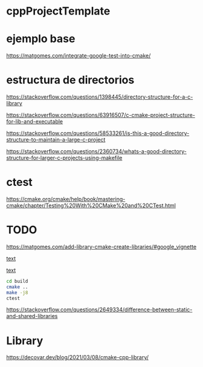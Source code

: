 # cppProjectTemplate

# ejemplo base
https://matgomes.com/integrate-google-test-into-cmake/

# estructura de directorios
https://stackoverflow.com/questions/1398445/directory-structure-for-a-c-library

https://stackoverflow.com/questions/63916507/c-cmake-project-structure-for-lib-and-executable

https://stackoverflow.com/questions/58533261/is-this-a-good-directory-structure-to-maintain-a-large-c-project


https://stackoverflow.com/questions/2360734/whats-a-good-directory-structure-for-larger-c-projects-using-makefile

# ctest
https://cmake.org/cmake/help/book/mastering-cmake/chapter/Testing%20With%20CMake%20and%20CTest.html

# TODO
https://matgomes.com/add-library-cmake-create-libraries/#google_vignette

[text](https://matgomes.com/header-include-directories-cmake/)

[text](https://matgomes.com/cmake-add-executable/)

```bash
cd build
cmake ..
make -j8
ctest
```

https://stackoverflow.com/questions/2649334/difference-between-static-and-shared-libraries

# Library

https://decovar.dev/blog/2021/03/08/cmake-cpp-library/
